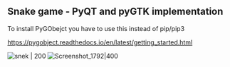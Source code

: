 ## Snake game - PyQT and pyGTK implementation

To install PyGObejct you have to use this instead of pip/pip3

https://pygobject.readthedocs.io/en/latest/getting_started.html

![snek | 200](https://user-images.githubusercontent.com/21158649/234646964-0af51a8a-c623-437a-96e8-fe06aa574916.PNG)
![Screenshot_1792|400](https://user-images.githubusercontent.com/21158649/234647154-5e952705-59fb-41c2-a7da-49cc07986e84.png)
